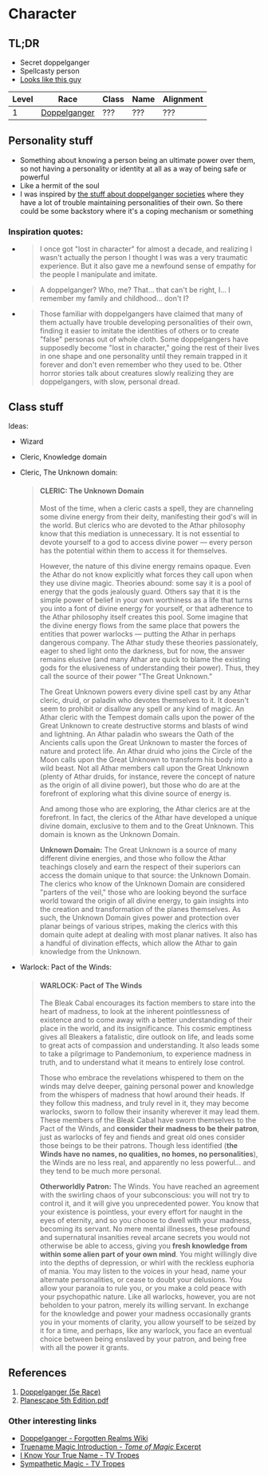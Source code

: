 # Character

## TL;DR
- Secret doppelganger
- Spellcasty person
- [Looks like this guy](https://www.artstation.com/artwork/level-100-mage)

| Level | Race | Class | Name | Alignment |
| ----- | ---- | ----- | ---- | --------- |
| 1 | [Doppelganger](https://www.dandwiki.com/wiki/Doppelganger_(5e_Race)) | ??? | ??? | ??? |

## Personality stuff
- Something about knowing a person being an ultimate power over them, so not having a personality or identity at all as a way of being safe or powerful
- Like a hermit of the soul
- I was inspired by [the stuff about doppelganger societies](https://www.dandwiki.com/wiki/Doppelganger_(5e_Race)) where they have a lot of trouble maintaining personalities of their own. So there could be some backstory where it's a coping mechanism or something

### Inspiration quotes:

- > I once got "lost in character" for almost a decade, and realizing I wasn't actually the person I thought I was was a very traumatic experience. But it also gave me a newfound sense of empathy for the people I manipulate and imitate.
- > A doppelganger? Who, me? That... that can't be right, I... I remember my family and childhood... don't I?
- > Those familiar with doppelgangers have claimed that many of them actually have trouble developing personalities of their own, finding it easier to imitate the identities of others or to create "false" personas out of whole cloth. Some doppelgangers have supposedly become "lost in character," going the rest of their lives in one shape and one personality until they remain trapped in it forever and don't even remember who they used to be. Other horror stories talk about creatures slowly realizing they are doppelgangers, with slow, personal dread.

## Class stuff

Ideas:
- Wizard
- Cleric, Knowledge domain
- Cleric, The Unknown domain:
  > #### CLERIC: The Unknown Domain
  >
  > Most of the time, when a cleric casts a spell, they are channeling some divine energy from their deity, manifesting their god's will in the world. But clerics who are devoted to the Athar philosophy know that this mediation is unnecessary. It is not essential to devote yourself to a god to access divine power — every person has the potential within them to access it for themselves.
  >
  > However, the nature of this divine energy remains opaque. Even the Athar do not know explicitly what forces they call upon when they use divine magic. Theories abound: some say it is a pool of energy that the gods jealously guard. Others say that it is the simple power of belief in your own worthiness as a life that turns you into a font of divine energy for yourself, or that adherence to the Athar philosophy itself creates this pool. Some imagine that the divine energy flows from the same place that powers the entities that power warlocks — putting the Athar in perhaps dangerous company. The Athar study these theories passionately, eager to shed light onto the darkness, but for now, the answer remains elusive (and many Athar are quick to blame the existing gods for the elusiveness of understanding their power). Thus, they call the source of their power "The Great Unknown."
  >
  > The Great Unknown powers every divine spell cast by any Athar cleric, druid, or paladin who devotes themselves to it. It doesn't seem to prohibit or disallow any spell or any kind of magic. An Athar cleric with the Tempest domain calls upon the power of the Great Unknown to create destructive storms and blasts of wind and lightning. An Athar paladin who swears the Oath of the Ancients calls upon the Great Unknown to master the forces of nature and protect life. An Athar druid who joins the Circle of the Moon calls upon the Great Unknown to transform his body into a wild beast. Not all Athar members call upon the Great Unknown (plenty of Athar druids, for instance, revere the concept of nature as the origin of all divine power), but those who do are at the forefront of exploring what this divine source of energy is.
  >
  > And among those who are exploring, the Athar clerics are at the forefront. In fact, the clerics of the Athar have developed a unique divine domain, exclusive to them and to the Great Unknown. This domain is known as the Unknown Domain.
  >
  > **Unknown Domain:** The Great Unknown is a source of many different divine energies, and those who follow the Athar teachings closely and earn the respect of their superiors can access the domain unique to that source: the Unknown Domain. The clerics who know of the Unknown Domain are considered "parters of the veil," those who are looking beyond the surface world toward the origin of all divine energy, to gain insights into the creation and transformation of the planes themselves. As such, the Unknown Domain gives power and protection over planar beings of various stripes, making the clerics with this domain quite adept at dealing with most planar natives. It also has a handful of divination effects, which allow the Athar to gain knowledge from the Unknown.

- Warlock: Pact of the Winds:
  > #### WARLOCK: Pact of The Winds
  > The Bleak Cabal encourages its faction members to stare into the heart of madness, to look at the inherent pointlessness of existence and to come away with a better understanding of their place in the world, and its insignificance. This cosmic emptiness gives all Bleakers a fatalistic, dire outlook on life, and leads some to great acts of compassion and understanding. It also leads some to take a pilgrimage to Pandemonium, to experience madness in truth, and to understand what it means to entirely lose control.
  >
  > Those who embrace the revelations whispered to them on the winds may delve deeper, gaining personal power and knowledge from the whispers of madness that howl around their heads. If they follow this madness, and truly revel in it, they may become warlocks, sworn to follow their insanity wherever it may lead them. These members of the Bleak Cabal have sworn themselves to the Pact of the Winds, and __consider their madness to be their patron__, just as warlocks of fey and fiends and great old ones consider those beings to be their patrons. Though less identified (__the Winds have no names, no qualities, no homes, no personalities__), the Winds are no less real, and apparently no less powerful… and they tend to be much more personal.
  >
  > **Otherworldly Patron:** The Winds. You have reached an agreement with the swirling chaos of your subconscious: you will not try to control it, and it will give you unprecedented power. You know that your existence is pointless, your every effort for naught in the eyes of eternity, and so you choose to dwell with your madness, becoming its servant. No mere mental illnesses, these profound and supernatural insanities reveal arcane secrets you would not otherwise be able to access, giving you __fresh knowledge from within some alien part of your own mind__. You might willingly dive into the depths of depression, or whirl with the reckless euphoria of mania. You may listen to the voices in your head, name your alternate personalities, or cease to doubt your delusions. You allow your paranoia to rule you, or you make a cold peace with your psychopathic nature. Like all warlocks, however, you are not beholden to your patron, merely its willing servant. In exchange for the knowledge and power your madness occasionally grants you in your moments of clarity, you allow yourself to be seized by it for a time, and perhaps, like any warlock, you face an eventual choice between being enslaved by your patron, and being free with all the power it grants.

## References

1. [Doppelganger (5e Race)](https://www.dandwiki.com/wiki/Doppelganger_(5e_Race))
2. [Planescape 5th Edition.pdf](http://www.adnd3egame.com/documents/Planescape%205th%20Edition.pdf)

### Other interesting links
- [Doppelganger - Forgotten Realms Wiki](http://forgottenrealms.wikia.com/wiki/Doppelganger)
- [Truename Magic Introduction - *Tome of Magic* Excerpt](http://archive.wizards.com/default.asp?x=dnd/ex/20060303a&page=8)
- [I Know Your True Name - TV Tropes](http://tvtropes.org/pmwiki/pmwiki.php/Main/IKnowYourTrueName)
- [Sympathetic Magic - TV Tropes](http://tvtropes.org/pmwiki/pmwiki.php/Main/SympatheticMagic)

